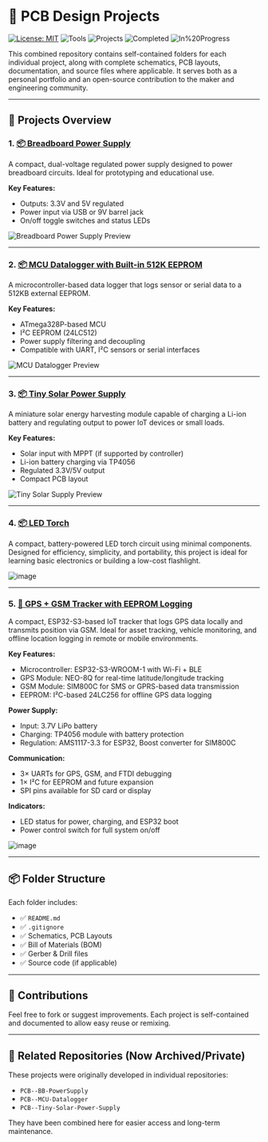 # 🔧 PCB Design Projects

[![License: MIT](https://img.shields.io/badge/license-MIT-blue.svg)](LICENSE)
![Tools](https://img.shields.io/badge/Tools-KiCad-green)
![Projects](https://img.shields.io/badge/Projects-5-blue)
![Completed](https://img.shields.io/badge/Completed-5-brightgreen)
![In%20Progress](https://img.shields.io/badge/In_Progress-0-orange)


This combined repository contains self-contained folders for each individual project, along with complete schematics, PCB layouts, documentation, and source files where applicable. It serves both as a personal portfolio and an open-source contribution to the maker and engineering community.

---

## 📁 Projects Overview

### 1. [📦 Breadboard Power Supply](./Breadboard-Power-Supply)

A compact, dual-voltage regulated power supply designed to power breadboard circuits. Ideal for prototyping and educational use.

**Key Features:**
- Outputs: 3.3V and 5V regulated
- Power input via USB or 9V barrel jack
- On/off toggle switches and status LEDs

![Breadboard Power Supply Preview](https://github.com/user-attachments/assets/b80c0f37-1c90-4724-9982-0ad3598e7896)


---

### 2. [📦 MCU Datalogger with Built-in 512K EEPROM](./MCU-Datalogger-With-Built-In-512K-EEPROM)

A microcontroller-based data logger that logs sensor or serial data to a 512KB external EEPROM.

**Key Features:**
- ATmega328P-based MCU
- I²C EEPROM (24LC512)
- Power supply filtering and decoupling
- Compatible with UART, I²C sensors or serial interfaces

![MCU Datalogger Preview](https://github.com/user-attachments/assets/d0e1fe85-adf4-46f1-b762-b7ab736d0cbc)


---

### 3. [📦 Tiny Solar Power Supply](./Tiny-Solar-Power-Supply)

A miniature solar energy harvesting module capable of charging a Li-ion battery and regulating output to power IoT devices or small loads.

**Key Features:**
- Solar input with MPPT (if supported by controller)
- Li-ion battery charging via TP4056
- Regulated 3.3V/5V output
- Compact PCB layout

![Tiny Solar Supply Preview](https://github.com/user-attachments/assets/a0683dc4-0e03-41be-add1-3364a4481c40)

---

### 4. [📦 LED Torch](./LED%20Torch)  
A compact, battery-powered LED torch circuit using minimal components. Designed for efficiency, simplicity, and portability, this project is ideal for learning basic electronics or building a low-cost flashlight.

![image](https://github.com/user-attachments/assets/2b9c05c0-b222-46b4-b012-f38b91d6988f)

---

### 5. [📡 GPS + GSM Tracker with EEPROM Logging](https://github.com/Ruthvik-reddy-A/PCB-design-projects/tree/main/GPS%20%2B%20GSM%20Tracker%20with%20EEPROM%20Logging)
A compact, ESP32-S3-based IoT tracker that logs GPS data locally and transmits position via GSM. Ideal for asset tracking, vehicle monitoring, and offline location logging in remote or mobile environments.

**Key Features:**
- Microcontroller: ESP32-S3-WROOM-1 with Wi-Fi + BLE
- GPS Module: NEO-8Q for real-time latitude/longitude tracking
- GSM Module: SIM800C for SMS or GPRS-based data transmission
- EEPROM: I²C-based 24LC256 for offline GPS data logging

**Power Supply:**
- Input: 3.7V LiPo battery
- Charging: TP4056 module with battery protection
- Regulation: AMS1117-3.3 for ESP32, Boost converter for SIM800C

**Communication:**
- 3× UARTs for GPS, GSM, and FTDI debugging
- 1× I²C for EEPROM and future expansion
- SPI pins available for SD card or display

**Indicators:**
- LED status for power, charging, and ESP32 boot
- Power control switch for full system on/off

![image](https://github.com/user-attachments/assets/5bcc69d6-d367-4f33-bdab-899ec2e042b4)



---

## 📦 Folder Structure

Each folder includes:
- ✅ `README.md`
- ✅ `.gitignore`
- ✅ Schematics, PCB Layouts
- ✅ Bill of Materials (BOM)
- ✅ Gerber & Drill files
- ✅ Source code (if applicable)

---

## 🙌 Contributions

Feel free to fork or suggest improvements. Each project is self-contained and documented to allow easy reuse or remixing.

---

## 🔗 Related Repositories (Now Archived/Private)

These projects were originally developed in individual repositories:
- `PCB--BB-PowerSupply`
- `PCB--MCU-Datalogger`
- `PCB--Tiny-Solar-Power-Supply`

They have been combined here for easier access and long-term maintenance.
